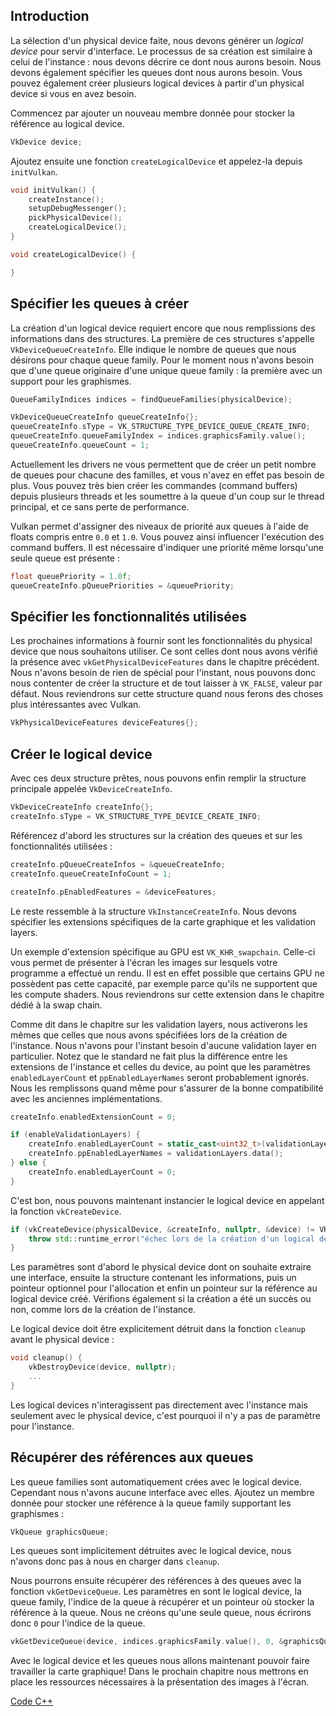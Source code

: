 ## Introduction

La sélection d'un physical device faite, nous devons générer un *logical device* pour servir d'interface. Le
processus de sa création est similaire à celui de l'instance : nous devons décrire ce dont nous aurons besoin. Nous
devons également spécifier les queues dont nous aurons besoin. Vous pouvez également créer plusieurs logical devices à
partir d'un physical device si vous en avez besoin.

Commencez par ajouter un nouveau membre donnée pour stocker la référence au logical device.

```c++
VkDevice device;
```

Ajoutez ensuite une fonction `createLogicalDevice` et appelez-la depuis `initVulkan`.

```c++
void initVulkan() {
    createInstance();
    setupDebugMessenger();
    pickPhysicalDevice();
    createLogicalDevice();
}

void createLogicalDevice() {

}
```

## Spécifier les queues à créer

La création d'un logical device requiert encore que nous remplissions des informations dans des structures. La
première de ces structures s'appelle `VkDeviceQueueCreateInfo`. Elle indique le nombre de queues que nous désirons pour
chaque queue family. Pour le moment nous n'avons besoin que d'une queue originaire d'une unique queue family : la
première avec un support pour les graphismes.

```c++
QueueFamilyIndices indices = findQueueFamilies(physicalDevice);

VkDeviceQueueCreateInfo queueCreateInfo{};
queueCreateInfo.sType = VK_STRUCTURE_TYPE_DEVICE_QUEUE_CREATE_INFO;
queueCreateInfo.queueFamilyIndex = indices.graphicsFamily.value();
queueCreateInfo.queueCount = 1;
```

Actuellement les drivers ne vous permettent que de créer un petit nombre de queues pour chacune des familles, et vous
n'avez en effet pas besoin de plus. Vous pouvez très bien créer les commandes (command buffers) depuis plusieurs
threads et les soumettre à la queue d'un coup sur le thread principal, et ce sans perte de performance.

Vulkan permet d'assigner des niveaux de priorité aux queues à l'aide de floats compris entre `0.0` et `1.0`. Vous
pouvez ainsi influencer l'exécution des command buffers. Il est nécessaire d'indiquer une priorité même lorsqu'une
seule queue est présente :

```c++
float queuePriority = 1.0f;
queueCreateInfo.pQueuePriorities = &queuePriority;
```

## Spécifier les fonctionnalités utilisées

Les prochaines informations à fournir sont les fonctionnalités du physical device que nous souhaitons utiliser. Ce
sont celles dont nous avons vérifié la présence avec `vkGetPhysicalDeviceFeatures` dans le chapitre précédent. Nous
n'avons besoin de rien de spécial pour l'instant, nous pouvons donc nous contenter de créer la structure et de tout
laisser à `VK_FALSE`, valeur par défaut. Nous reviendrons sur cette structure quand nous ferons des choses plus
intéressantes avec Vulkan.

```c++
VkPhysicalDeviceFeatures deviceFeatures{};
```

## Créer le logical device

Avec ces deux structure prêtes, nous pouvons enfin remplir la structure principale appelée `VkDeviceCreateInfo`.

```c++
VkDeviceCreateInfo createInfo{};
createInfo.sType = VK_STRUCTURE_TYPE_DEVICE_CREATE_INFO;
```

Référencez d'abord les structures sur la création des queues et sur les fonctionnalités utilisées :

```c++
createInfo.pQueueCreateInfos = &queueCreateInfo;
createInfo.queueCreateInfoCount = 1;

createInfo.pEnabledFeatures = &deviceFeatures;
```

Le reste ressemble à la structure `VkInstanceCreateInfo`. Nous devons spécifier les extensions spécifiques de la
carte graphique et les validation layers.

Un exemple d'extension spécifique au GPU est `VK_KHR_swapchain`. Celle-ci vous permet de présenter à l'écran les images
sur lesquels votre programme a effectué un rendu. Il est en effet possible que certains GPU ne possèdent pas cette
capacité, par exemple parce qu'ils ne supportent que les compute shaders. Nous reviendrons sur cette extension
dans le chapitre dédié à la swap chain.

Comme dit dans le chapitre sur les validation layers, nous activerons les mêmes que celles que nous avons spécifiées
lors de la création de l'instance. Nous n'avons pour l'instant besoin d'aucune validation layer en particulier. Notez
que le standard ne fait plus la différence entre les extensions de l'instance et celles du device, au point que les
paramètres `enabledLayerCount` et `ppEnabledLayerNames` seront probablement ignorés. Nous les remplissons quand même
pour s'assurer de la bonne compatibilité avec les anciennes implémentations.

```c++
createInfo.enabledExtensionCount = 0;

if (enableValidationLayers) {
    createInfo.enabledLayerCount = static_cast<uint32_t>(validationLayers.size());
    createInfo.ppEnabledLayerNames = validationLayers.data();
} else {
    createInfo.enabledLayerCount = 0;
}
```

C'est bon, nous pouvons maintenant instancier le logical device en appelant la fonction `vkCreateDevice`.

```c++
if (vkCreateDevice(physicalDevice, &createInfo, nullptr, &device) != VK_SUCCESS) {
    throw std::runtime_error("échec lors de la création d'un logical device!");
}
```

Les paramètres sont d'abord le physical device dont on souhaite extraire une interface, ensuite la structure contenant
les informations, puis un pointeur optionnel pour l'allocation et enfin un pointeur sur la référence au logical
device créé. Vérifions également si la création a été un succès ou non, comme lors de la création de l'instance.

Le logical device doit être explicitement détruit dans la fonction `cleanup` avant le physical device :

```c++
void cleanup() {
    vkDestroyDevice(device, nullptr);
    ...
}
```

Les logical devices n'interagissent pas directement avec l'instance mais seulement avec le physical device, c'est
pourquoi il n'y a pas de paramètre pour l'instance.

## Récupérer des références aux queues

Les queue families sont automatiquement crées avec le logical device. Cependant nous n'avons aucune interface avec
elles. Ajoutez un membre donnée pour stocker une référence à la queue family supportant les graphismes :

```c++
VkQueue graphicsQueue;
```

Les queues sont implicitement détruites avec le logical device, nous n'avons donc pas à nous en charger dans `cleanup`.

Nous pourrons ensuite récupérer des références à des queues avec la fonction `vkGetDeviceQueue`. Les paramètres en
sont le logical device, la queue family, l'indice de la queue à récupérer et un pointeur où stocker la référence à la
queue. Nous ne créons qu'une seule queue, nous écrirons donc `0` pour l'indice de la queue.

```c++
vkGetDeviceQueue(device, indices.graphicsFamily.value(), 0, &graphicsQueue);
```

Avec le logical device et les queues nous allons maintenant pouvoir faire travailler la carte graphique! Dans le
prochain chapitre nous mettrons en place les ressources nécessaires à la présentation des images à l'écran.

[Code C++](/code/04_logical_device.cpp)
